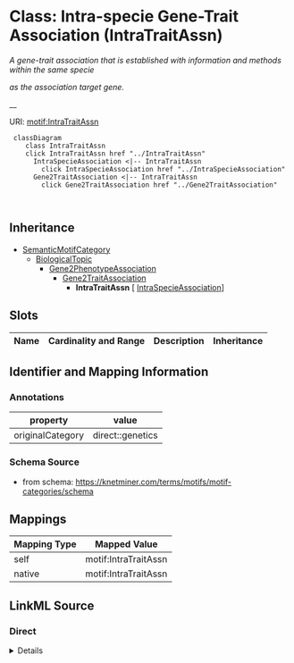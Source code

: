 

# Class: Intra-specie Gene-Trait Association (IntraTraitAssn) 


_A gene-trait association that is established with information and methods within the same specie_

_as the association target gene._

__





URI: [motif:IntraTraitAssn](https://knetminer.com/terms/motifs/motif-categories/IntraTraitAssn)






```mermaid
 classDiagram
    class IntraTraitAssn
    click IntraTraitAssn href "../IntraTraitAssn"
      IntraSpecieAssociation <|-- IntraTraitAssn
        click IntraSpecieAssociation href "../IntraSpecieAssociation"
      Gene2TraitAssociation <|-- IntraTraitAssn
        click Gene2TraitAssociation href "../Gene2TraitAssociation"
      
      
```





## Inheritance
* [SemanticMotifCategory](SemanticMotifCategory.md)
    * [BiologicalTopic](BiologicalTopic.md)
        * [Gene2PhenotypeAssociation](Gene2PhenotypeAssociation.md)
            * [Gene2TraitAssociation](Gene2TraitAssociation.md)
                * **IntraTraitAssn** [ [IntraSpecieAssociation](IntraSpecieAssociation.md)]



## Slots

| Name | Cardinality and Range | Description | Inheritance |
| ---  | --- | --- | --- |









## Identifier and Mapping Information





### Annotations

| property | value |
| --- | --- |
| originalCategory | direct::genetics |




### Schema Source


* from schema: https://knetminer.com/terms/motifs/motif-categories/schema




## Mappings

| Mapping Type | Mapped Value |
| ---  | ---  |
| self | motif:IntraTraitAssn |
| native | motif:IntraTraitAssn |







## LinkML Source

<!-- TODO: investigate https://stackoverflow.com/questions/37606292/how-to-create-tabbed-code-blocks-in-mkdocs-or-sphinx -->

### Direct

<details>
```yaml
name: IntraTraitAssn
annotations:
  originalCategory:
    tag: originalCategory
    value: direct::genetics
description: 'A gene-trait association that is established with information and methods
  within the same specie

  as the association target gene.

  '
title: Intra-specie Gene-Trait Association
notes:
- 'original category no: 1.2'
from_schema: https://knetminer.com/terms/motifs/motif-categories/schema
is_a: Gene2TraitAssociation
mixins:
- IntraSpecieAssociation

```
</details>

### Induced

<details>
```yaml
name: IntraTraitAssn
annotations:
  originalCategory:
    tag: originalCategory
    value: direct::genetics
description: 'A gene-trait association that is established with information and methods
  within the same specie

  as the association target gene.

  '
title: Intra-specie Gene-Trait Association
notes:
- 'original category no: 1.2'
from_schema: https://knetminer.com/terms/motifs/motif-categories/schema
is_a: Gene2TraitAssociation
mixins:
- IntraSpecieAssociation

```
</details>